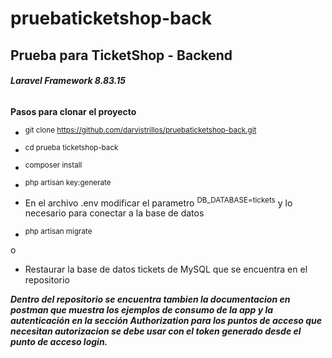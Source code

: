 # pruebaticketshop-back
## Prueba para TicketShop - Backend


 ###### **Laravel Framework 8.83.15**


**Pasos para clonar el proyecto**


- <sup>git clone https://github.com/darvistrillos/pruebaticketshop-back.git</sup>

- <sup>cd prueba ticketshop-back</sup>

- <sup>composer install</sup>

- <sup>php artisan key:generate</sup>

- En el archivo .env modificar el parametro <sup>DB_DATABASE=tickets</sup> y lo necesario para conectar a la base de datos

- <sup>php artisan migrate</sup>

o

- Restaurar la base de datos tickets de MySQL que se encuentra en el repositorio

***Dentro del repositorio se encuentra tambien la documentacion en postman que muestra los ejemplos de consumo de la app
y la autenticación en la sección Authorization para los puntos de acceso que necesitan autorizacion se debe usar con el token generado desde el punto de acceso login.***